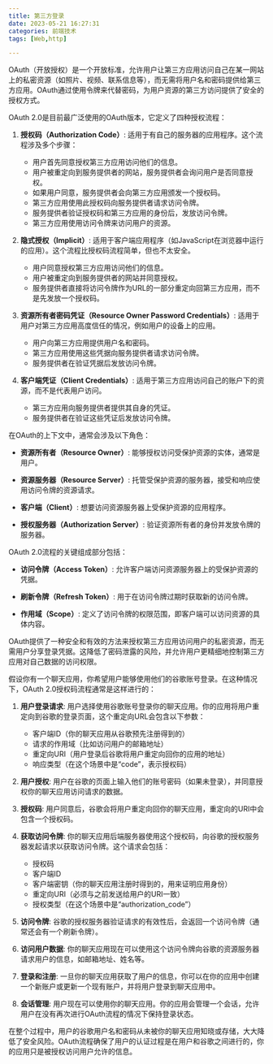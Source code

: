 ```yaml
---
title: 第三方登录
date: 2023-05-21 16:27:31
categories: 前端技术
tags: [Web,http]

---
```


OAuth（开放授权）是一个开放标准，允许用户让第三方应用访问自己在某一网站上的私密资源（如照片、视频、联系信息等），而无需将用户名和密码提供给第三方应用。OAuth通过使用令牌来代替密码，为用户资源的第三方访问提供了安全的授权方式。

OAuth 2.0是目前最广泛使用的OAuth版本，它定义了四种授权流程：

1. **授权码（Authorization Code）**:
   适用于有自己的服务器的应用程序。这个流程涉及多个步骤：
   
   - 用户首先同意授权第三方应用访问他们的信息。
   - 用户被重定向到服务提供者的网站，服务提供者会询问用户是否同意授权。
   - 如果用户同意，服务提供者会向第三方应用颁发一个授权码。
   - 第三方应用使用此授权码向服务提供者请求访问令牌。
   - 服务提供者验证授权码和第三方应用的身份后，发放访问令牌。
   - 第三方应用使用访问令牌来访问用户的资源。

2. **隐式授权（Implicit）**:
   适用于客户端应用程序（如JavaScript在浏览器中运行的应用）。这个流程比授权码流程简单，但也不太安全。
   
   - 用户同意授权第三方应用访问他们的信息。
   - 用户被重定向到服务提供者的网站并同意授权。
   - 服务提供者直接将访问令牌作为URL的一部分重定向回第三方应用，而不是先发放一个授权码。

3. **资源所有者密码凭证（Resource Owner Password Credentials）**:
   适用于用户对第三方应用高度信任的情况，例如用户的设备上的应用。
   
   - 用户向第三方应用提供用户名和密码。
   - 第三方应用使用这些凭据向服务提供者请求访问令牌。
   - 服务提供者在验证凭据后发放访问令牌。

4. **客户端凭证（Client Credentials）**:
   适用于第三方应用访问自己的账户下的资源，而不是代表用户访问。
   
   - 第三方应用向服务提供者提供其自身的凭证。
   - 服务提供者在验证这些凭证后发放访问令牌。

在OAuth的上下文中，通常会涉及以下角色：

- **资源所有者（Resource Owner）**:
  能够授权访问受保护资源的实体，通常是用户。

- **资源服务器（Resource Server）**:
  托管受保护资源的服务器，接受和响应使用访问令牌的资源请求。

- **客户端（Client）**:
  想要访问资源服务器上受保护资源的应用程序。

- **授权服务器（Authorization Server）**:
  验证资源所有者的身份并发放令牌的服务器。

OAuth 2.0流程的关键组成部分包括：

- **访问令牌（Access Token）**:
  允许客户端访问资源服务器上的受保护资源的凭据。

- **刷新令牌（Refresh Token）**:
  用于在访问令牌过期时获取新的访问令牌。

- **作用域（Scope）**:
  定义了访问令牌的权限范围，即客户端可以访问资源的具体内容。

OAuth提供了一种安全和有效的方法来授权第三方应用访问用户的私密资源，而无需用户分享登录凭据。这降低了密码泄露的风险，并允许用户更精细地控制第三方应用对自己数据的访问权限。

假设你有一个聊天应用，你希望用户能够使用他们的谷歌账号登录。在这种情况下，OAuth 2.0授权码流程通常是这样进行的：

1. **用户登录请求**:
   用户选择使用谷歌账号登录你的聊天应用。你的应用将用户重定向到谷歌的登录页面，这个重定向URL会包含以下参数：
   
   - 客户端ID（你的聊天应用从谷歌预先注册得到的）
   - 请求的作用域（比如访问用户的邮箱地址）
   - 重定向URI（用户登录后谷歌将用户重定向回你的应用的地址）
   - 响应类型（在这个场景中是“code”，表示授权码）

2. **用户授权**:
   用户在谷歌的页面上输入他们的账号密码（如果未登录），并同意授权你的聊天应用访问请求的数据。

3. **授权码**:
   用户同意后，谷歌会将用户重定向回你的聊天应用，重定向的URI中会包含一个授权码。

4. **获取访问令牌**:
   你的聊天应用后端服务器使用这个授权码，向谷歌的授权服务器发起请求以获取访问令牌。这个请求会包括：
   
   - 授权码
   - 客户端ID
   - 客户端密钥（你的聊天应用注册时得到的，用来证明应用身份）
   - 重定向URI（必须与之前发送给用户的URI一致）
   - 授权类型（在这个场景中是“authorization_code”）

5. **访问令牌**:
   谷歌的授权服务器验证请求的有效性后，会返回一个访问令牌（通常还会有一个刷新令牌）。

6. **访问用户数据**:
   你的聊天应用现在可以使用这个访问令牌向谷歌的资源服务器请求用户的信息，如邮箱地址、姓名等。

7. **登录和注册**:
   一旦你的聊天应用获取了用户的信息，你可以在你的应用中创建一个新账户或更新一个现有账户，并将用户登录到聊天应用中。

8. **会话管理**:
   用户现在可以使用你的聊天应用。你的应用会管理一个会话，允许用户在没有再次进行OAuth流程的情况下保持登录状态。

在整个过程中，用户的谷歌用户名和密码从未被你的聊天应用知晓或存储，大大降低了安全风险。OAuth流程确保了用户的认证过程是在用户和谷歌之间进行的，你的应用只是被授权访问用户允许的信息。